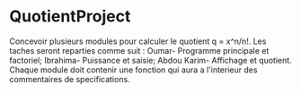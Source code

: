 # QuotientProject
Concevoir plusieurs modules pour calculer le quotient q = x^n/n!. Les taches seront reparties comme suit : Oumar- Programme principale et factoriel; Ibrahima- Puissance et saisie; Abdou Karim- Affichage et quotient. Chaque module doit contenir une fonction qui aura a l'interieur des commentaires de specifications.

